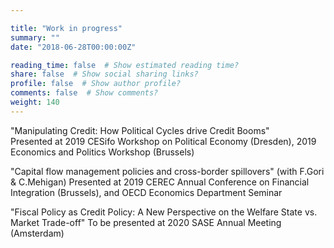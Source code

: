 ```yaml
---

title: "Work in progress"
summary: ""
date: "2018-06-28T00:00:00Z"

reading_time: false  # Show estimated reading time?
share: false  # Show social sharing links?
profile: false  # Show author profile?
comments: false  # Show comments?
weight: 140
---
```


"Manipulating Credit: How Political Cycles drive Credit Booms"  
Presented at 2019 CESifo Workshop on Political Economy (Dresden), 2019 Economics and Politics Workshop (Brussels)
  
"Capital flow management policies and cross-border spillovers" (with F.Gori & C.Mehigan)
Presented at 2019 CEREC Annual Conference on Financial Integration (Brussels), and OECD Economics Department Seminar

"Fiscal Policy as Credit Policy: A New Perspective on the Welfare State vs. Market Trade-off" 
To be presented at 2020 SASE Annual Meeting (Amsterdam)
